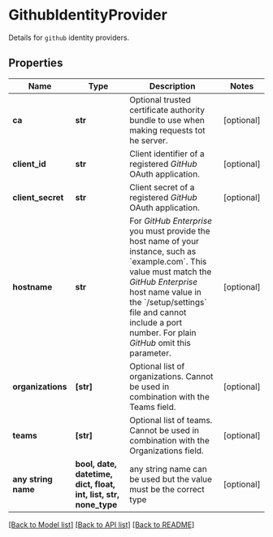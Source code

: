 # GithubIdentityProvider

Details for `github` identity providers.

## Properties
Name | Type | Description | Notes
------------ | ------------- | ------------- | -------------
**ca** | **str** | Optional trusted certificate authority bundle to use when making requests tot he server. | [optional] 
**client_id** | **str** | Client identifier of a registered _GitHub_ OAuth application. | [optional] 
**client_secret** | **str** | Client secret of a registered _GitHub_ OAuth application. | [optional] 
**hostname** | **str** | For _GitHub Enterprise_ you must provide the host name of your instance, such as &#x60;example.com&#x60;. This value must match the _GitHub Enterprise_ host name value in the &#x60;/setup/settings&#x60; file and cannot include a port number.  For plain _GitHub_ omit this parameter. | [optional] 
**organizations** | **[str]** | Optional list of organizations. Cannot be used in combination with the Teams field. | [optional] 
**teams** | **[str]** | Optional list of teams. Cannot be used in combination with the Organizations field. | [optional] 
**any string name** | **bool, date, datetime, dict, float, int, list, str, none_type** | any string name can be used but the value must be the correct type | [optional]

[[Back to Model list]](../README.md#documentation-for-models) [[Back to API list]](../README.md#documentation-for-api-endpoints) [[Back to README]](../README.md)


